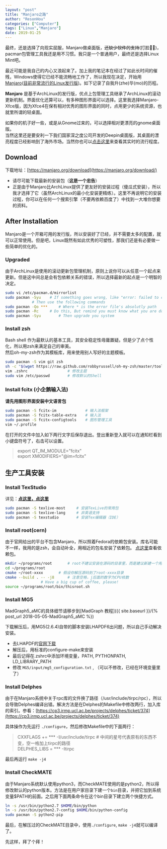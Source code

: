 ```yaml
---
layout: "post"
title: "Manjaro之路"
author: "ResonHou"
categories: ["Computer"]
tags: ["Linux","Manjaro"]
date: 2019-01-25
---
```


最终，还是选择了向现实屈服，Manjaro做桌面版，~~还缺少软件的支持~~(打脸:wave::facepunch:)，pacman包管理工具我还是用不习惯。我只是一个普通用户，最终还是选择Linux Mint吧。

<!--more-->

最近可能是我自己的内心又浪起来了。加上我的笔记本在经过了如此长时间的催残，Windows使得它已经不能流畅地工作了，所以我现在决定，开始用[Manjaro](https://manjaro.org/)([目前非常流行的Linux发行版](https://distrowatch.com/dwres.php?resource=popularity))。如下记录了自我升(zhe)华(mo)的历程。  

**Manjaro** 是基于ArchLinux的发行版，优点上包管理工具继承了ArchLinux的滚动更新机制。界面优化还算可以，有多种图形界面可以选择。这里我选择Manjaro-Xfce版，因为Xfce4在保有相对优秀的图形界面的同时，点用更少的系统资源，也就里所谓的轻桌面。

如果你的机子好一些，或是从Gnome过来的，可以选择相对更漂亮的gnome桌面版。  
当然这里还是要安利一下我们国家深之度公司开发的Deepin桌面版，其桌面的漂亮程度已经影响到了海外市场。当然你也可以[点击这里](https://distrowatch.com/dwres.php?resource=popularity)来查看其实时的流行程度。
## Download
下载地址：[https://manjaro.org/download](https://manjaro.org/download/)  
- 请尽可能下载最新的安装包（**这是一个忠告**）  
- 正是由于Manjaro比ArchLinux提供了更友好的安装过程（傻瓜式安装），所以我才选择了它（虽然ArchLinux的最小化安装更精练）。这里不再说明它的安装过程，你可以在任何一个搜索引擎（不要再依赖百度了）中找到一大堆你想要的资料。
## After Installation
Manjaro是一个开箱可用的发行版，所以安装好了已经，并不需要太多的配置，就可以正常使用。但是吧，Linux既然有如此优秀的可塑性，那我们还是有必要做一些简单的优化的。

### Upgraded
由于ArchLinux是使用的滚动更新包管理机制，原则上说你可以从任意一个起点来更新。但是这中间总是会有包依赖关系的错误，所以选择最新的起点是一个明智的决定。
```bash
sudo vi /etc/pacman.d/mirrorlist
sudo pacman -Syu	# If something goes wrong, like "error: failed to commit transaction (conflicting fils)"
			# Then use the following commands
sudo pacman -Qo *** 	# Where * is the error file's absolutly path
sudo pacman -Rc		# Do this, But remind you must know what you are doing.
sudo pacman -Syu    	# Then upgrade you system
```
### Install zsh
Bash shell 作为最默认的基本工具，其安全稳定性毋庸置疑。但是少了点个性化，所以用zsh来满足自己的审美。  
然后oh-my-zsh作为其模板库，用来使用别人写好的主题模板。
```bash
sudo pacman -S vim git zsh
sh -c "$(wget https://raw.github.com/robbyrussell/oh-my-zsh/master/tools/install.sh -O -)"
vim .zshrc                  # 修改主题
sudo vim /etc/passwd        # 修改默认的Shell
```
### Install fcitx (小企鹅输入法)
**请先用图形界面安装中文语言包**
```bash
sudo pacman -S fcitx-im             # 输入法框架
sudo pacman -S fcitx-table-extra    # 输入法
sudo pacman -S fcitx-configtools    # 图形管理工具
vim ~/.profile
```
在打开的文件中加入如下两行文字后保存退出。登出重新登入就可以在通知栏看到小键盘符号了，右击可以设置。
> export QT_IM_MODULE="fcitx"  
> export XMODIFIERS="@im=fcitx"

## 生产工具安装
### Install TexStudio
详见：[**点这里，点这里**](https://techknight.eu/2015/09/30/setup-latex-environment-linux-manjaro-pacman/)
```bash
sudo pacman -S texlive-most		# 安装TexLive的常用包
sudo pacman -S texlive-lang		# 非英语支持
sudo pacman -S texstudio		# 安装Tex编辑器（IDE）
```

### Install root(cern)
由于官网给出的平台不包含Manjaro，所以照着Fedora的依赖包安装。库名可能不一样，我用的是zsh，会自动补全，用相近的包名安装了依赖包。
[点这里](https://root.cern.ch/build-prerequisites#opensuse)查看依赖包。
```bash
mkdir ~/programs/root		# root不建议安装在源码的目录里，而是建议新建一个用于安装root的新目录
cd ~/programs/root
cmake ~/root-xxxx		# 假设你解压源码到了root-xxxx目录
cmake --build . -- -j8 		# 注意空格，j后面的数字为CPU核数
				# Have a big cup of coffee, please!
source ~/programs/root/bin/thisroot.sh
```

### Install MG5
MadGraph5_aMC的具体细节请移步到[MadGraph 教程]({{ site.baseurl }}/{% post_url 2018-05-05-MadGraph5_aMC %})

下载解压后，用MG5(2.6.4)自带的脚本安装LHAPDF6出问题，所以自己手动解决安装。  
- 去LHAPDF的[官网下载](https://lhapdf.hepforge.org/install.html)  
- 解压后，用标准的configure-make来安装   
- 最后记得在.zshrc中添加环境变量，PATH, PYTHONPATH, LD_LIBRARY_PATH
- 修改 `MG5/input/mg5_configuration.txt` , （可以不修改，已经在环境变量里了）

### Install Delphes
由于在Manjaro系统中关于rpc库的文件换了路径（/usr/include/tirpc/rpc），所以会导致Delphes编译出错。解决方法是在Delphes的Makefile中修改两行，加入库的索引。参看：[https://cp3.irmp.ucl.ac.be/projects/delphes/ticket/374](https://cp3.irmp.ucl.ac.be/projects/delphes/ticket/374)

具体操作为先运行 `./configure`，然后修改Makefile中的下面两行：  
> CXXFLAGS += *** -I/usr/include/tirpc		# 中间的星号代表原有的东西不变，空一格加上tirpc的路径  
> DELPHES_LIBS = *** -Itirpc     

最后再运行 `make -j4`

### Install CheckMATE
由于Manjaro系统默认使用python3，而CheckMATE使用的是python2，所以得修改默认的python版本。方法是在用户家目录下建一个`bin`目录，并把它加到系统变量$PATH的前面。之后用下面两条命令在这个bin目录下建立两个快捷方式。
```bash
ln -s /usr/bin/python2.7 $HOME/bin/python
ln -s /usr/bin/python2.7-config $HOME/bin/python-config
sudo pacman -S python2-pip
```
最后，在解压过的CheckMATE目录中，使用`./configure`, `make -j4`就可以编译了。

先这样，拜了个拜！
